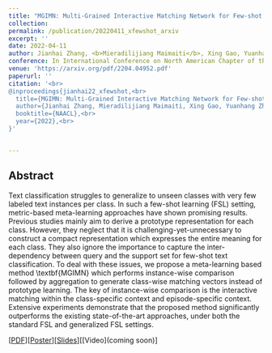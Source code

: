 ```yaml
---
title: "MGIMN: Multi-Grained Interactive Matching Network for Few-shot Text Classification"
collection: 
permalink: /publication/20220411_xfewshot_arxiv
excerpt: ''
date: 2022-04-11
author: Jianhai Zhang, <b>Mieradilijiang Maimaiti</b>, Xing Gao, Yuanhang Zheng, and Ji Zhang*
conference: In International Conference on North American Chapter of the Association for Computational Linguistics <b>(NAACL, 2022)</b> (*=corresponding author) (Long paper, poster) 
venue: 'https://arxiv.org/pdf/2204.04952.pdf'
paperurl: ''
citation: '<br>
@inproceedings{jianhai22_xfewshot,<br>
  title={MGIMN: Multi-Grained Interactive Matching Network for Few-shot Text Classification},<br>
  author={Jianhai Zhang, Mieradilijiang Maimaiti, Xing Gao, Yuanhang Zheng, and Ji Zhang},<br>
  booktitle={NAACL},<br>
  year={2022},<br>
}'


---
```

<h2><strong>Abstract</strong></h2>
Text classification struggles to generalize to unseen classes with very few labeled text instances per class.
In such a few-shot learning (FSL) setting, metric-based meta-learning approaches have shown promising results. 
Previous studies mainly aim to derive a prototype representation for each class.
However, they neglect that it is challenging-yet-unnecessary to construct a compact representation which expresses the entire meaning for each class.
They also ignore the importance to capture the inter-dependency between query and the support set for few-shot text classification. 
To deal with these issues, we propose a meta-learning based method \textbf{MGIMN} which performs instance-wise comparison followed by aggregation to generate class-wise matching vectors instead of prototype learning.
The key of instance-wise comparison is the interactive matching within the class-specific context and episode-specific context. 
Extensive experiments demonstrate that the proposed method significantly outperforms the existing state-of-the-art approaches, under both the standard FSL and generalized FSL settings.

\[[PDF](https://arxiv.org/pdf/2204.04952.pdf)\]\[[Poster](https://miradel51.github.io/files/naacl2022_poster.pdf)\]\[[Slides](https://miradel51.github.io/files/naacl2022_slides_3.pdf)\]\[[Video](coming soon)\]



